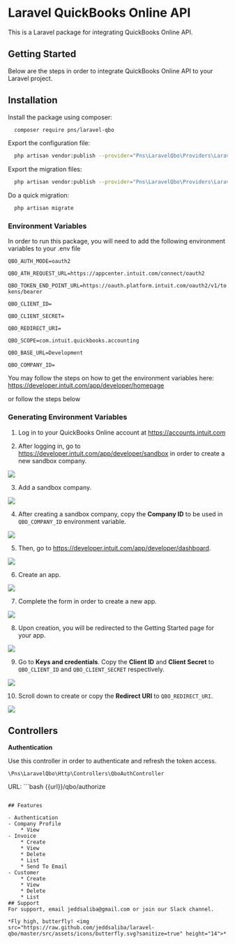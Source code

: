 
# Laravel QuickBooks Online API
This is a Laravel package for integrating QuickBooks Online API.
## Getting Started
Below are the steps in order to integrate QuickBooks Online API to your Laravel project.
## Installation
Install the package using composer:

```bash
  composer require pns/laravel-qbo
```

Export the configuration file:

```bash
  php artisan vendor:publish --provider="Pns\LaravelQbo\Providers\LaravelQboServiceProvider" --tag="config"
```

Export the migration files:

```bash
  php artisan vendor:publish --provider="Pns\LaravelQbo\Providers\LaravelQboServiceProvider" --tag="migrations"
```

Do a quick migration:

```bash
  php artisan migrate
```

### Environment Variables
In order to run this package, you will need to add the following environment variables to your .env file

`QBO_AUTH_MODE=oauth2`

`QBO_ATH_REQUEST_URL=https://appcenter.intuit.com/connect/oauth2`

`QBO_TOKEN_END_POINT_URL=https://oauth.platform.intuit.com/oauth2/v1/tokens/bearer`

`QBO_CLIENT_ID=`

`QBO_CLIENT_SECRET=`

`QBO_REDIRECT_URI=`

`QBO_SCOPE=com.intuit.quickbooks.accounting`

`QBO_BASE_URL=Development`

`QBO_COMPANY_ID=`

You may follow the steps on how to get the environment variables here:
https://developer.intuit.com/app/developer/homepage

or follow the steps below

### Generating Environment Variables
1. Log in to your QuickBooks Online account at https://accounts.intuit.com

2. After logging in, go to https://developer.intuit.com/app/developer/sandbox in order to create a new sandbox company.

<img src="https://raw.github.com/jeddsaliba/laravel-qbo/master/src/assets/installation/step-1.JPG?sanitize=true"/>

3. Add a sandbox company.

<img src="https://raw.github.com/jeddsaliba/laravel-qbo/master/src/assets/installation/step-2.JPG?sanitize=true"/>

4. After creating a sandbox company, copy the **Company ID** to be used in `QBO_COMPANY_ID` environment variable.

<img src="https://raw.github.com/jeddsaliba/laravel-qbo/master/src/assets/installation/step-3.JPG?sanitize=true"/>

5. Then, go to https://developer.intuit.com/app/developer/dashboard.

<img src="https://raw.github.com/jeddsaliba/laravel-qbo/master/src/assets/installation/step-4.JPG?sanitize=true"/>

6. Create an app.

<img src="https://raw.github.com/jeddsaliba/laravel-qbo/master/src/assets/installation/step-5.JPG?sanitize=true"/>

7. Complete the form in order to create a new app.

<img src="https://raw.github.com/jeddsaliba/laravel-qbo/master/src/assets/installation/step-6.JPG?sanitize=true"/>

8. Upon creation, you will be redirected to the Getting Started page for your app.

<img src="https://raw.github.com/jeddsaliba/laravel-qbo/master/src/assets/installation/step-7.JPG?sanitize=true"/>

9. Go to **Keys and credentials**. Copy the **Client ID** and **Client Secret** to `QBO_CLIENT_ID` and `QBO_CLIENT_SECRET` respectively.

<img src="https://raw.github.com/jeddsaliba/laravel-qbo/master/src/assets/installation/step-8.JPG?sanitize=true"/>

10. Scroll down to create or copy the **Redirect URI** to `QBO_REDIRECT_URI`.

<img src="https://raw.github.com/jeddsaliba/laravel-qbo/master/src/assets/installation/step-9.JPG?sanitize=true"/>


## Controllers

**Authentication**

Use this controller in order to authenticate and refresh the token access.

`\Pns\LaravelQbo\Http\Controllers\QboAuthController`

URL: ```bash
  {{url}}/qbo/authorize
```

## Features

- Authentication
- Company Profile
    * View
- Invoice
    * Create
    * View
    * Delete
    * List
    * Send To Email
- Customer
    * Create
    * View
    * Delete
    * List
## Support
For support, email jeddsaliba@gmail.com or join our Slack channel.

*Fly high, butterfly! <img src="https://raw.github.com/jeddsaliba/laravel-qbo/master/src/assets/icons/butterfly.svg?sanitize=true" height="14">*